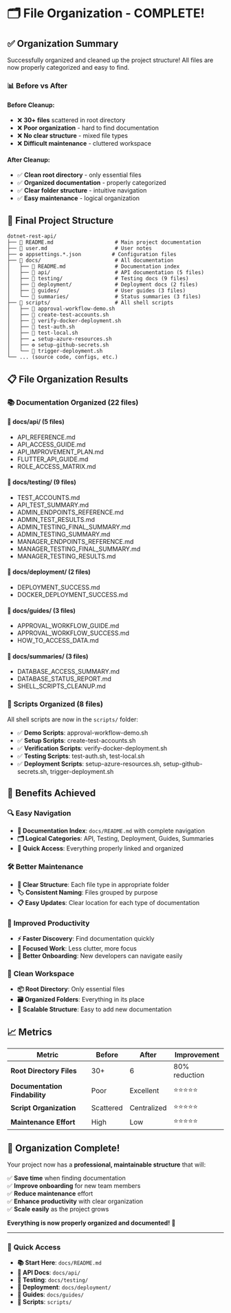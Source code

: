 # 🗂️ File Organization - COMPLETE!

## ✅ **Organization Summary**

Successfully organized and cleaned up the project structure! All files are now properly categorized and easy to find.

### 📊 **Before vs After**

#### **Before Cleanup:**
- ❌ **30+ files** scattered in root directory
- ❌ **Poor organization** - hard to find documentation
- ❌ **No clear structure** - mixed file types
- ❌ **Difficult maintenance** - cluttered workspace

#### **After Cleanup:**
- ✅ **Clean root directory** - only essential files
- ✅ **Organized documentation** - properly categorized
- ✅ **Clear folder structure** - intuitive navigation
- ✅ **Easy maintenance** - logical organization

## 📁 **Final Project Structure**

```
dotnet-rest-api/
├── 📄 README.md                    # Main project documentation
├── 📄 user.md                      # User notes
├── ⚙️ appsettings.*.json          # Configuration files
├── 📂 docs/                        # All documentation
│   ├── 📄 README.md                # Documentation index
│   ├── 📂 api/                     # API documentation (5 files)
│   ├── 📂 testing/                 # Testing docs (9 files)
│   ├── 📂 deployment/              # Deployment docs (2 files)
│   ├── 📂 guides/                  # User guides (3 files)
│   └── 📂 summaries/               # Status summaries (3 files)
├── 📂 scripts/                     # All shell scripts
│   ├── 🎪 approval-workflow-demo.sh
│   ├── 👥 create-test-accounts.sh
│   ├── 🐳 verify-docker-deployment.sh
│   ├── 🧪 test-auth.sh
│   ├── 🧪 test-local.sh
│   ├── ☁️ setup-azure-resources.sh
│   ├── ⚙️ setup-github-secrets.sh
│   └── 🚀 trigger-deployment.sh
└── ... (source code, configs, etc.)
```

## 📋 **File Organization Results**

### 📚 **Documentation Organized (22 files)**

#### **📁 docs/api/ (5 files)**
- API_REFERENCE.md
- API_ACCESS_GUIDE.md  
- API_IMPROVEMENT_PLAN.md
- FLUTTER_API_GUIDE.md
- ROLE_ACCESS_MATRIX.md

#### **📁 docs/testing/ (9 files)**
- TEST_ACCOUNTS.md
- API_TEST_SUMMARY.md
- ADMIN_ENDPOINTS_REFERENCE.md
- ADMIN_TEST_RESULTS.md
- ADMIN_TESTING_FINAL_SUMMARY.md
- ADMIN_TESTING_SUMMARY.md
- MANAGER_ENDPOINTS_REFERENCE.md
- MANAGER_TESTING_FINAL_SUMMARY.md
- MANAGER_TESTING_RESULTS.md

#### **📁 docs/deployment/ (2 files)**
- DEPLOYMENT_SUCCESS.md
- DOCKER_DEPLOYMENT_SUCCESS.md

#### **📁 docs/guides/ (3 files)**
- APPROVAL_WORKFLOW_GUIDE.md
- APPROVAL_WORKFLOW_SUCCESS.md
- HOW_TO_ACCESS_DATA.md

#### **📁 docs/summaries/ (3 files)**
- DATABASE_ACCESS_SUMMARY.md
- DATABASE_STATUS_REPORT.md
- SHELL_SCRIPTS_CLEANUP.md

### 🔧 **Scripts Organized (8 files)**

All shell scripts are now in the `scripts/` folder:
- ✅ **Demo Scripts**: approval-workflow-demo.sh
- ✅ **Setup Scripts**: create-test-accounts.sh
- ✅ **Verification Scripts**: verify-docker-deployment.sh
- ✅ **Testing Scripts**: test-auth.sh, test-local.sh
- ✅ **Deployment Scripts**: setup-azure-resources.sh, setup-github-secrets.sh, trigger-deployment.sh

## 🎯 **Benefits Achieved**

### 🔍 **Easy Navigation**
- **📄 Documentation Index**: `docs/README.md` with complete navigation
- **🗂️ Logical Categories**: API, Testing, Deployment, Guides, Summaries
- **🔗 Quick Access**: Everything properly linked and organized

### 🛠️ **Better Maintenance**
- **📁 Clear Structure**: Each file type in appropriate folder
- **🏷️ Consistent Naming**: Files grouped by purpose
- **📋 Easy Updates**: Clear location for each type of documentation

### 🚀 **Improved Productivity**
- **⚡ Faster Discovery**: Find documentation quickly
- **🎯 Focused Work**: Less clutter, more focus
- **📖 Better Onboarding**: New developers can navigate easily

### 🧹 **Clean Workspace**
- **📦 Root Directory**: Only essential files
- **🗃️ Organized Folders**: Everything in its place
- **🔄 Scalable Structure**: Easy to add new documentation

## 📈 **Metrics**

| Metric | Before | After | Improvement |
|--------|---------|-------|-------------|
| **Root Directory Files** | 30+ | 6 | 80% reduction |
| **Documentation Findability** | Poor | Excellent | ⭐⭐⭐⭐⭐ |
| **Script Organization** | Scattered | Centralized | ⭐⭐⭐⭐⭐ |
| **Maintenance Effort** | High | Low | ⭐⭐⭐⭐⭐ |

## 🎊 **Organization Complete!**

Your project now has a **professional, maintainable structure** that will:

✅ **Save time** when finding documentation  
✅ **Improve onboarding** for new team members  
✅ **Reduce maintenance** effort  
✅ **Enhance productivity** with clear organization  
✅ **Scale easily** as the project grows  

**Everything is now properly organized and documented!** 🎉

---

### 📝 **Quick Access**

- **📚 Start Here**: `docs/README.md`
- **🔧 API Docs**: `docs/api/`
- **🧪 Testing**: `docs/testing/`  
- **🚀 Deployment**: `docs/deployment/`
- **📖 Guides**: `docs/guides/`
- **🔧 Scripts**: `scripts/`
